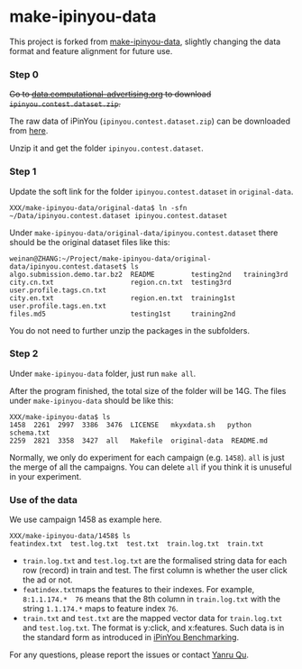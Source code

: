 make-ipinyou-data
=================

This project is forked from [make-ipinyou-data](https://github.com/wnzhang/make-ipinyou-data), slightly changing the data format and feature alignment for future use.

### Step 0
~~Go to [data.computational-advertising.org](http://data.computational-advertising.org) to download `ipinyou.contest.dataset.zip`.~~

The raw data of iPinYou (`ipinyou.contest.dataset.zip`) can be downloaded from [here](http://bunwell.cs.ucl.ac.uk/ipinyou.contest.dataset.zip).

Unzip it and get the folder `ipinyou.contest.dataset`.

### Step 1
Update the soft link for the folder `ipinyou.contest.dataset` in `original-data`. 
```
XXX/make-ipinyou-data/original-data$ ln -sfn ~/Data/ipinyou.contest.dataset ipinyou.contest.dataset
```
Under `make-ipinyou-data/original-data/ipinyou.contest.dataset` there should be the original dataset files like this:
```
weinan@ZHANG:~/Project/make-ipinyou-data/original-data/ipinyou.contest.dataset$ ls
algo.submission.demo.tar.bz2  README         testing2nd   training3rd
city.cn.txt                   region.cn.txt  testing3rd   user.profile.tags.cn.txt
city.en.txt                   region.en.txt  training1st  user.profile.tags.en.txt
files.md5                     testing1st     training2nd
```
You do not need to further unzip the packages in the subfolders.

### Step 2
Under `make-ipinyou-data` folder, just run `make all`.

After the program finished, the total size of the folder will be 14G. The files under `make-ipinyou-data` should be like this:
```
XXX/make-ipinyou-data$ ls
1458  2261  2997  3386  3476  LICENSE   mkyxdata.sh   python     schema.txt
2259  2821  3358  3427  all   Makefile  original-data  README.md
```
Normally, we only do experiment for each campaign (e.g. `1458`). `all` is just the merge of all the campaigns. You can delete `all` if you think it is unuseful in your experiment.

### Use of the data
We use campaign 1458 as example here.
```
XXX/make-ipinyou-data/1458$ ls
featindex.txt  test.log.txt  test.txt  train.log.txt  train.txt
```
* `train.log.txt` and `test.log.txt` are the formalised string data for each row (record) in train and test. The first column is whether the user click the ad or not.
* `featindex.txt`maps the features to their indexes. For example, `8:1.1.174.*	76` means that the 8th column in `train.log.txt` with the string `1.1.174.*` maps to feature index `76`.
* `train.txt` and `test.txt` are the mapped vector data for `train.log.txt` and `test.log.txt`. The format is y:click, and x:features. Such data is in the standard form as introduced in [iPinYou Benchmarking](http://arxiv.org/abs/1407.7073).


For any questions, please report the issues or contact [Yanru Qu](http://apex.sjtu.edu.cn/members/kevinqu@apexlab.org).
